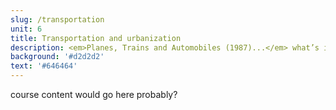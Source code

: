 ```yaml
---
slug: /transportation
unit: 6
title: Transportation and urbanization
description: <em>Planes, Trains and Automobiles (1987)...</em> what’s it got to do with pollution and land usage? Why do cities need trees? Explore green solutions in an urban world.
background: '#d2d2d2'
text: '#646464'
---
```


course content would go here probably?
